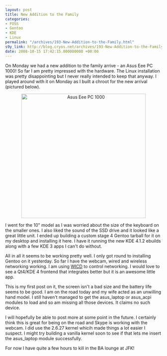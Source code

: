 ```yaml
---
layout: post
title: New Addition to the Family
categories:
- FOSS
- Gentoo
- KDE
- Linux
permalink: "/archives/193-New-Addition-to-the-Family.html"
s9y_link: http://blog.cryos.net/archives/193-New-Addition-to-the-Family.html
date: 2008-10-15 17:42:15.000000000 +00:00
---
```

<span><p>On Monday we had a new addition to the family arrive - an Asus Eee PC 1000! So far I am pretty impressed with the hardware. The Linux installation was pretty disappointing but I never really intended to keep that anyway. I played around with it on Monday as I built a chroot for the new arrival (pictured below).</p>

<center><img src="http://blog.cryos.net/uploads/asuseeepc1000.jpg" width="400" height-"247" alt="Asus Eee PC  1000" /></a></center>

<p>I went for the 10" model as I was worried about the size of the keyboard on the smaller ones. I also liked the sound of the SSD drive and it looked like a great little unit. I ended up building a custom stage 4 Gentoo tarball for it on my desktop and installing it here. I have it running the new KDE 4.1.2 ebuilds along with a few KDE 3 apps I can't do without.</p>

<p>All in all it seems to be working pretty well. I only got round to installing Gentoo on it yesterday. So far I have the webcam, wired and wireless networking working. I am using <a href="http://wicd.sourceforge.net/">WICD</a> to control networking. I would love to see a Qt4/KDE 4 frontend that integrates better but it is an awesome little app.</p>

<p>This is my first post on it, the screen isn't a bad size and the battery life seems to be good. I am on the road today and my wife acted as an unwilling hand model. I still haven't managed to get the asus_laptop or asus_acpi modules to load and so am missing all those devices. It claims no such device.</p>

<p>I will hopefully be able to post more at some point in the future. I certainly think this is great for being on the road and Skype is working with the webcam. I did use the 2.6.27 kernel whicih made things a lot easier I suspect. I might try building a vanilla kernel soon to see if that lets me insert  the asus_laptop module successfully.</p>

<p>For now I have quite a few hours to kill in the BA lounge at JFK!</p></span>
